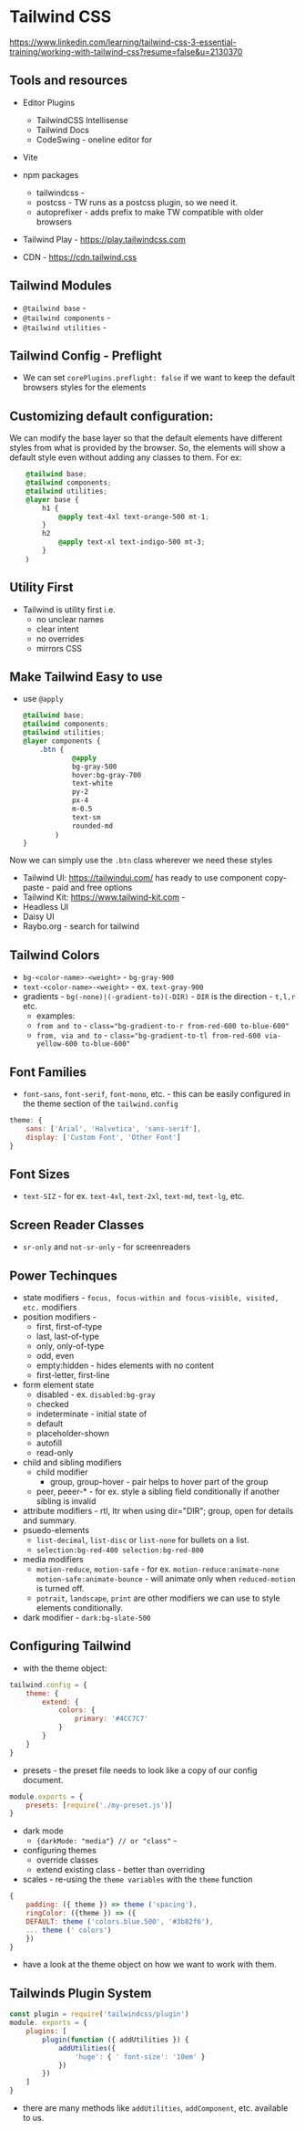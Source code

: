 # Tailwind CSS
https://www.linkedin.com/learning/tailwind-css-3-essential-training/working-with-tailwind-css?resume=false&u=2130370

## Tools and resources
- Editor Plugins
    - TailwindCSS Intellisense
    - Tailwind Docs
    - CodeSwing - oneline editor for 
- Vite
- npm packages
    - tailwindcss - 
    - postcss - TW runs as a postcss plugin, so we need it.
    - autoprefixer - adds prefix to make TW compatible with older browsers

- Tailwind Play - https://play.tailwindcss.com
- CDN - https://cdn.tailwind.css

## Tailwind Modules
- `@tailwind base` - 
- `@tailwind components` - 
- `@tailwind utilities` - 

## Tailwind Config - Preflight
- We can set `corePlugins.preflight: false` if we want to keep the default browsers styles for the elements

## Customizing default configuration:
We can modify the base layer so that the default elements have different styles from what is provided by the browser.  So, the elements will show a default style even without adding any classes to them.  For ex:

```css
    @tailwind base;
    @tailwind components;
    @tailwind utilities;
    @layer base {
        h1 {
            @apply text-4xl text-orange-500 mt-1;
        }
        h2
            @apply text-xl text-indigo-500 mt-3;
        }
    ｝
```

## Utility First
- Tailwind is utility first i.e. 
    - no unclear names
    - clear intent
    - no overrides
    - mirrors CSS

## Make Tailwind Easy to use
- use `@apply`
    ```css
    @tailwind base;
    @tailwind components;
    @tailwind utilities;
    @layer components {
        .btn {
                @apply
                bg-gray-500
                hover:bg-gray-700 
                text-white
                ру-2
                px-4
                m-0.5
                text-sm
                rounded-md
            ｝
    }
    ```
Now we can simply use the `.btn` class wherever we need these styles
- Tailwind UI: https://tailwindui.com/ has ready to use component copy-paste - paid and free options
- Tailwind Kit: https://www.tailwind-kit.com - 
- Headless UI
- Daisy UI
- Raybo.org - search for tailwind
 
## Tailwind Colors
- `bg-<color-name>-<weight>` - `bg-gray-900`
- `text-<color-name>-<weight>` - ex. `text-gray-900`
- gradients - `bg(-none)|(-gradient-to)(-DIR)` - `DIR` is the direction - `t,l,r` etc.
    - examples: 
    - `from and to` - `class="bg-gradient-to-r from-red-600 to-blue-600"`
    - `from, via and to` - `class="bg-gradient-to-tl from-red-600 via-yellow-600 to-blue-600"`

## Font Families
- `font-sans`, `font-serif`, `font-mono`, etc. - this can be easily configured in the theme section of the `tailwind.config`
```js
theme: {
    sans: ['Arial', 'Halvetica', 'sans-serif'],
    display: ['Custom Font', 'Other Font']
}
```

## Font Sizes
- `text-SIZ` - for ex. `text-4xl`, `text-2xl`, `text-md`, `text-lg`, etc.

## Screen Reader Classes
- `sr-only` and `not-sr-only` - for screenreaders

## Power Techinques
- state modifiers - `focus, focus-within and focus-visible, visited, etc.` modifiers
- position modifiers - 
    - first, first-of-type
    - last, last-of-type
    - only, only-of-type
    - odd, even
    - empty:hidden - hides elements with no content
    - first-letter, first-line
- form element state
    - disabled - ex. `disabled:bg-gray`
    - checked
    - indeterminate - initial state of 
    - default
    - placeholder-shown
    - autofill
    - read-only
- child and sibling modifiers
    - child modifier
        - group, group-hover - pair helps to hover part of the group
    - peer, peeer-* - for ex. style a sibling field conditionally if another sibling is invalid
- attribute modifiers - rtl, ltr when using dir="DIR"; group, open for details and summary.
- psuedo-elements 
    - `list-decimal`, `list-disc` or `list-none` for bullets on a list.
    - `selection:bg-red-400 selection:bg-red-800`
- media modifiers
    - `motion-reduce`, `motion-safe` - for ex. `motion-reduce:animate-none motion-safe:animate-bounce` - will animate only when `reduced-motion` is turned off.
    - `potrait`, `landscape`, `print` are other modifiers we can use to style elements conditionally.
- dark modifier - `dark:bg-slate-500`


## Configuring Tailwind
- with the theme object:
```js
tailwind.config = {
    theme: {
        extend: {
            colors: {
                primary: '#4CC7C7'
            }
        }
    }
}
```
- presets - the preset file needs to look like a copy of our config document.
```js
module.exports = {
    presets: [require('./my-preset.js')]
}
```
- dark mode
    - `{darkMode: "media"} // or "class"` - 
- configuring themes
    - override classes
    - extend existing class - better than overriding
- scales - re-using the `theme variables` with the `theme` function
```js
{
    padding: ({ theme }) => theme ('spacing'),
    ringColor: ({theme }) => ({
    DEFAULT: theme ('colors.blue.500', '#3b82f6'),
    ... theme (' colors')
    })
}
```
- have a look at the theme object on how we want to work with them.

## Tailwinds Plugin System
```js
const plugin = require('tailwindcss/plugin')
module. exports = {
    plugins: [
        plugin(function ({ addUtilities }) {
            addUtilities({
                'huge': { ' font-size': '10em' }
            })
        })
    ]
}
```
- there are many methods like `addUtilities`, `addComponent`, etc. available to us.






